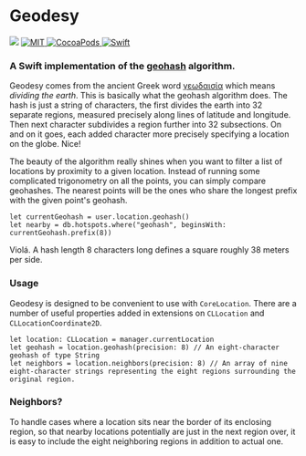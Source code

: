 # Geodesy
![](https://travis-ci.org/proxpero/Geodesy.svg?branch=master)
<a href="https://opensource.org/licenses/MIT">
    <img src="https://img.shields.io/badge/License-MIT-red.svg" alt="MIT">
</a>
<a href="https://cocoapods.org/">
    <img src="https://cocoapod-badges.herokuapp.com/v/Geodesy/badge.png" alt="CocoaPods">
</a>
<a href="https://swift.org">
    <img src="https://img.shields.io/badge/Swift-5-green.svg" alt="Swift" />
</a>

### A Swift implementation of the [geohash][1] algorithm.

Geodesy comes from the ancient Greek word [γεωδαισία][2] which means *dividing the earth*. This is basically what the geohash algorithm does. The hash is just a string of characters, the first divides the earth into 32 separate regions, measured precisely along lines of latitude and longitude. Then next character subdivides a region further into 32 subsections. On and on it goes, each added character more precisely specifying a location on the globe. Nice!

The beauty of the algorithm really shines when you want to filter a list of locations by proximity to a given location. Instead of running some complicated trigonometry on all the points, you can simply compare geohashes. The nearest points will be the ones who share the longest prefix with the given point's geohash.

    let currentGeohash = user.location.geohash()
    let nearby = db.hotspots.where("geohash", beginsWith: currentGeohash.prefix(8))

Violá. A hash length 8 characters long defines a square roughly 38 meters per side.

### Usage

Geodesy is designed to be convenient to use with `CoreLocation`. There are a number of useful properties added in extensions on `CLLocation` and `CLLocationCoordinate2D`.
```
let location: CLLocation = manager.currentLocation
let geohash = location.geohash(precision: 8) // An eight-character geohash of type String
let neighbors = location.neighbors(precision: 8) // An array of nine eight-character strings representing the eight regions surrounding the original region.

```

### Neighbors?

To handle cases where a location sits near the border of its enclosing region, so that nearby locations potentially are just in the next region over, it is easy to include the eight neighboring regions in addition to actual one.


[1]:[https://en.m.wikipedia.org/wiki/Geohash]
[2]:[http://www.perseus.tufts.edu/hopper/text?doc=Perseus%3Atext%3A1999.04.0057%3Aalphabetic+letter%3D*g%3Aentry+group%3D14%3Aentry%3Dgewdaisi%2Fa]
